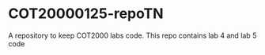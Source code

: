 # COT20000125-repoTN
A repository to keep COT2000 labs code.
This repo contains lab 4 and lab 5 code
